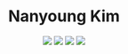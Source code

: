 
<div align="center">
  
  <h1>Nanyoung Kim</h1>
  <img src="https://img.shields.io/badge/Nest-E0234E?style=for-the-badge&logo=NestJS&logoColor=black"/>
  <img src="https://img.shields.io/badge/Nuxt.js-1a4c3a?style=for-the-badge&logo=Nuxt.js&logoColor=white"/>
  <img src="https://img.shields.io/badge/Spring-a5d610?style=for-the-badge&logo=Spring&logoColor=white"/>
  <img src="https://img.shields.io/badge/Python-000080?style=for-the-badge&logo=Python&logoColor=yellow"/>
</div>
